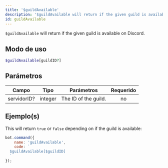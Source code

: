 ```yaml
---
title: '$guildAvailable'
description: '$guildAvailable will return if the given guild is available on Discord.'
id: guildAvailable
---
```


`$guildAvailable` will return if the given guild is available on Discord.

## Modo de uso

```php
$guildAvailable[guildID?]
```

## Parámetros

| Campo       | Tipo    | Parámetros           | Requerido |
| ----------- | ------- | -------------------- |:---------:|
| servidorID? | integer | The ID of the guild. |    no     |

## Ejemplo(s)

This will return `true` or `false` depending on if the guild is available:

```javascript
bot.command({
    name: 'guildAvailable',
    code: `
  $guildAvailable[$guildID]
  `
});
```
